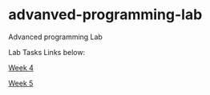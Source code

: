 # advanved-programming-lab
Advanced programming Lab

Lab Tasks Links below:

[Week 4](https://apl.ajaykumarvarma.live/weektasks/week4.cpp)

[Week 5](https://apl.ajaykumarvarma.live/weektasks/week5.txt)
